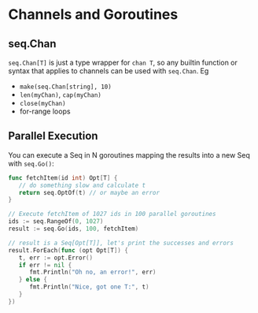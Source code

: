 Channels and Goroutines
====

seq.Chan
----
`seq.Chan[T]` is just a type wrapper for `chan T`, so any builtin function or syntax that applies to channels
can be used with `seq.Chan`. Eg

* `make(seq.Chan[string], 10)`
* `len(myChan)`, `cap(myChan)`
* `close(myChan)`
* for-range loops

Parallel Execution
----
You can execute a Seq in N goroutines mapping the results into a new Seq with `seq.Go()`:
```go
func fetchItem(id int) Opt[T] {
   // do something slow and calculate t
   return seq.OptOf(t) // or maybe an error
}

// Execute fetchItem of 1027 ids in 100 parallel goroutines
ids := seq.RangeOf(0, 1027)
result := seq.Go(ids, 100, fetchItem)

// result is a Seq[Opt[T]], let's print the successes and errors 
result.ForEach(func (opt Opt[T]) {
   t, err := opt.Error()
   if err != nil {
      fmt.Println("Oh no, an error!", err)
   } else {
      fmt.Println("Nice, got one T:", t)
   }
})
```
